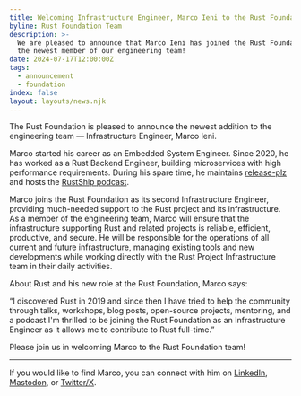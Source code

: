 ```yaml
---
title: Welcoming Infrastructure Engineer, Marco Ieni to the Rust Foundation Team
byline: Rust Foundation Team
description: >-
  We are pleased to announce that Marco Ieni has joined the Rust Foundation as
  the newest member of our engineering team!
date: 2024-07-17T12:00:00Z
tags:
  - announcement
  - foundation
index: false
layout: layouts/news.njk
---
```

The Rust Foundation is pleased to announce the newest addition to the engineering team — Infrastructure Engineer, Marco leni.

Marco started his career as an Embedded System Engineer. Since 2020, he has worked as a Rust Backend Engineer, building microservices with high performance requirements. During his spare time, he maintains [release-plz](https://github.com/MarcoIeni/release-plz) and hosts the [RustShip podcast](https://ieni.dev/rustship).

Marco joins the Rust Foundation as its second Infrastructure Engineer, providing much-needed support to the Rust project and its infrastructure. As a member of the engineering team, Marco will ensure that the infrastructure supporting Rust and related projects is reliable, efficient, productive, and secure. He will be responsible for the operations of all current and future infrastructure, managing existing tools and new developments while working directly with the Rust Project Infrastructure team in their daily activities.

About Rust and his new role at the Rust Foundation, Marco says:

“I discovered Rust in 2019 and since then I have tried to help the community through talks, workshops, blog posts, open-source projects, mentoring, and a podcast.I'm thrilled to be joining the Rust Foundation as an Infrastructure Engineer as it allows me to contribute to Rust full-time.”

Please join us in welcoming Marco to the Rust Foundation team!

---

If you would like to find Marco, you can connect with him on [LinkedIn](https://www.linkedin.com/in/marcoieni/), [Mastodon](https://hachyderm.io/@MarcoIeni), or [Twitter/X](https://x.com/MarcoIeni).

&nbsp;
